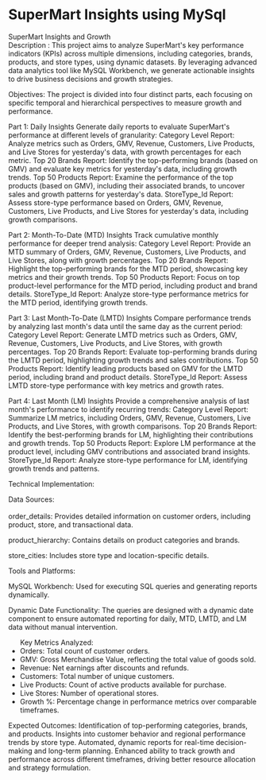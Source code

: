 # SuperMart Insights using MySql
SuperMart Insights and Growth<br/>
Description :
This project aims to analyze SuperMart's key performance indicators (KPIs) across multiple dimensions, including categories, brands, products, and store types, using dynamic datasets. By leveraging advanced data analytics tool like MySQL Workbench, we generate actionable insights to drive business decisions and growth strategies.

Objectives:
The project is divided into four distinct parts, each focusing on specific temporal and hierarchical perspectives to measure growth and performance.

Part 1: Daily Insights
Generate daily reports to evaluate SuperMart's performance at different levels of granularity:
Category Level Report: Analyze metrics such as Orders, GMV, Revenue, Customers, Live Products, and Live Stores for yesterday's data, with growth percentages for each metric.
Top 20 Brands Report: Identify the top-performing brands (based on GMV) and evaluate key metrics for yesterday's data, including growth trends.
Top 50 Products Report: Examine the performance of the top products (based on GMV), including their associated brands, to uncover sales and growth patterns for yesterday's data.
StoreType_Id Report: Assess store-type performance based on Orders, GMV, Revenue, Customers, Live Products, and Live Stores for yesterday's data, including growth comparisons.

Part 2: Month-To-Date (MTD) Insights
Track cumulative monthly performance for deeper trend analysis:
Category Level Report: Provide an MTD summary of Orders, GMV, Revenue, Customers, Live Products, and Live Stores, along with growth percentages.
Top 20 Brands Report: Highlight the top-performing brands for the MTD period, showcasing key metrics and their growth trends.
Top 50 Products Report: Focus on top product-level performance for the MTD period, including product and brand details.
StoreType_Id Report: Analyze store-type performance metrics for the MTD period, identifying growth trends.

Part 3: Last Month-To-Date (LMTD) Insights 
Compare performance trends by analyzing last month's data until the same day as the current period:
Category Level Report: Generate LMTD metrics such as Orders, GMV, Revenue, Customers, Live Products, and Live Stores, with growth percentages.
Top 20 Brands Report: Evaluate top-performing brands during the LMTD period, highlighting growth trends and sales contributions.
Top 50 Products Report: Identify leading products based on GMV for the LMTD period, including brand and product details.
StoreType_Id Report: Assess LMTD store-type performance with key metrics and growth rates.

Part 4: Last Month (LM) Insights
Provide a comprehensive analysis of last month's performance to identify recurring trends:
Category Level Report: Summarize LM metrics, including Orders, GMV, Revenue, Customers, Live Products, and Live Stores, with growth comparisons.
Top 20 Brands Report: Identify the best-performing brands for LM, highlighting their contributions and growth trends.
Top 50 Products Report: Explore LM performance at the product level, including GMV contributions and associated brand insights.
StoreType_Id Report: Analyze store-type performance for LM, identifying growth trends and patterns.

Technical Implementation:

Data Sources:<br/>  
order_details: Provides detailed information on customer orders, including product, store, and transactional data.  

product_hierarchy: Contains details on product categories and brands.  

store_cities: Includes store type and location-specific details.

Tools and Platforms:

MySQL Workbench: Used for executing SQL queries and generating reports dynamically.

Dynamic Date Functionality:
The queries are designed with a dynamic date component to ensure automated reporting for daily, MTD, LMTD, and LM data without manual intervention.

<ul>Key Metrics Analyzed:
<li>
Orders: Total count of customer orders.
</li>
<li>
GMV: Gross Merchandise Value, reflecting the total value of goods sold.
</li>
<li>
Revenue: Net earnings after discounts and refunds.
</li>
<li>
Customers: Total number of unique customers.
</li>
<li>
Live Products: Count of active products available for purchase.
</li>
<li>
Live Stores: Number of operational stores.
</li>
<li>
Growth %: Percentage change in performance metrics over comparable timeframes.
</li>
</ul>

Expected Outcomes:
Identification of top-performing categories, brands, and products.
Insights into customer behavior and regional performance trends by store type.
Automated, dynamic reports for real-time decision-making and long-term planning.
Enhanced ability to track growth and performance across different timeframes, driving better resource allocation and strategy formulation.

